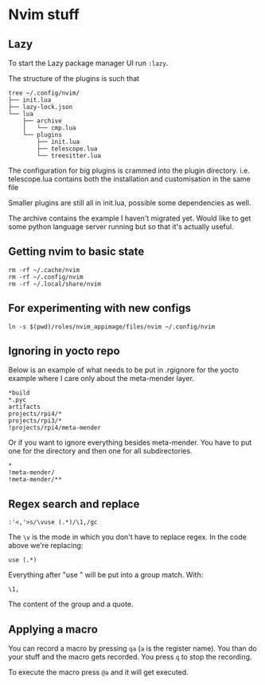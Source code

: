 # Nvim stuff 

## Lazy 

To start the Lazy package manager UI run `:lazy`.

The structure of the plugins is such that

```
tree ~/.config/nvim/
├── init.lua
├── lazy-lock.json
└── lua
    ├── archive
    │   └── cmp.lua
    └── plugins
        ├── init.lua
        ├── telescope.lua
        └── treesitter.lua
```

The configuration for big plugins is crammed into the plugin directory.
i.e. telescope.lua contains both the installation and customisation in the same file

Smaller plugins are still all in init.lua, possible some dependencies as well.

The archive contains the example I haven't migrated yet.
Would like to get some python language server running but so that it's actually useful.


## Getting nvim to basic state

```
rm -rf ~/.cache/nvim
rm -rf ~/.config/nvim
rm -rf ~/.local/share/nvim
```

## For experimenting with new configs

```
ln -s $(pwd)/roles/nvim_appimage/files/nvim ~/.config/nvim
```


## Ignoring in yocto repo

Below is an example of what needs to be put in .rgignore for the yocto example where I care only about the meta-mender layer.

```
*build
*.pyc
artifacts
projects/rpi4/*
projects/rpi3/*
!projects/rpi4/meta-mender
```

Or if you want to ignore everything besides meta-mender.
You have to put one for the directory and then one for all subdirectories.


```
*
!meta-mender/
!meta-mender/**
```


## Regex search and replace

```
:'<,'>s/\vuse (.*)/\1,/gc
```

The `\v` is the mode in which you don't have to replace regex.
In the code above we're replacing:

```
use (.*) 
```

Everything after "use " will be put into a group match.
With:

```
\1,
```

The content of the group and a quote.

## Applying a macro

You can record a macro by pressing `qa` (`a` is the register name).
You than do your stuff and the macro gets recorded.
You press `q` to stop the recording.


To execute the macro press `@a` and it will get executed.

